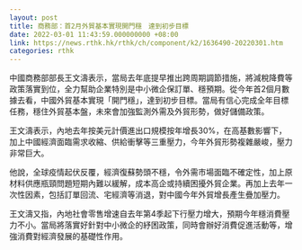 ```yaml
---
layout: post
title: 商務部：首2月外貿基本實現開門穩　達到初步目標
date: 2022-03-01 11:43:59.000000000 +08:00
link: https://news.rthk.hk/rthk/ch/component/k2/1636490-20220301.htm
categories: rthk
---
```


中國商務部部長王文濤表示，當局去年底提早推出跨周期調節措施，將減稅降費等政策落實到位，全力幫助企業特別是中小微企保訂單、穩預期。從今年首2個月數據去看，中國外貿基本實現「開門穩」，達到初步目標。當局有信心完成全年目標任務，穩住外貿基本盤，未來會加強監測外需及外貿形勢，做好儲備政策。

王文濤表示，內地去年按美元計價進出口規模按年增長30%，在高基數影響下，加上中國經濟面臨需求收縮、供給衝擊等三重壓力，今年外貿形勢複雜嚴峻，壓力非常巨大。

他說，全球疫情起伏反覆，經濟復蘇勢頭不穩，令外需市場面臨不確定性，加上原材料供應瓶頸問題短期內難以緩解，成本高企或持續困擾外貿企業。再加上去年一次性因素，包括訂單回流、宅經濟等消退，對中國今年外貿增長產生疊加壓力。

王文濤又指，內地社會零售增速自去年第4季起下行壓力增大，預期今年穩消費壓力不小。當局將落實好針對中小微企的紓困政策，同時會辦好消費促進活動等，增強消費對經濟發展的基礎性作用。
